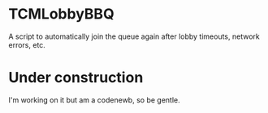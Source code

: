 # TCMLobbyBBQ
 A script to automatically join the queue again after lobby timeouts, network errors, etc. 
 
# Under construction
I'm working on it but am a codenewb, so be gentle.